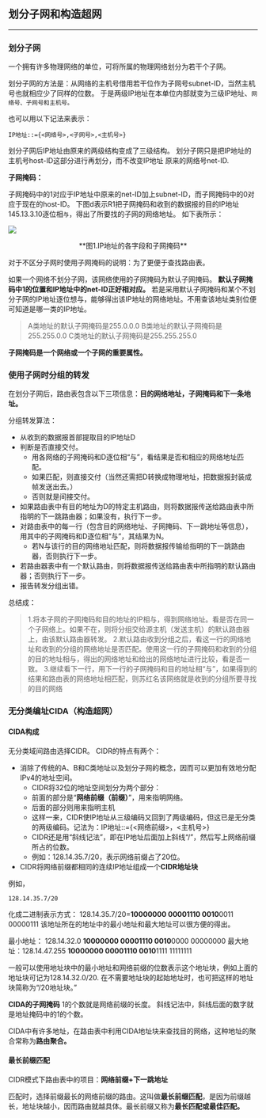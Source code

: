 ##  划分子网和构造超网

---

### 划分子网

一个拥有许多物理网络的单位，可将所属的物理网络划分为若干个子网。

划分子网的方法是：从网络的主机号借用若干位作为子网号subnet-ID，当然主机号也就相应少了同样的位数。
于是两级IP地址在本单位内部就变为三级IP地址、`网络号、子网号和主机号。`

也可以用以下记法来表示：

	IP地址::={<网络号>,<子网号>,<主机号>}


划分子网后IP地址由原来的两级结构变成了三级结构。
划分子网只是把IP地址的主机号host-ID这部分进行再划分，而不改变IP地址 原来的网络号net-ID.

**子网掩码：**

子网掩码中的1对应于IP地址中原来的net-ID加上subnet-ID，而子网掩码中的0对应于现在的host-ID。
下图d表示R1把子网掩码和收到的数据报的目的IP地址145.13.3.10逐位相`与`，得出了所要找的子网的网络地址。
如下表所示：

![](https://ituku.tk/di/T2YGG/-.png)
<center>**图1.IP地址的各字段和子网掩码**</center>

对于不区分子网时使用子网掩码的说明：为了更便于查找路由表。

如果一个网络不划分子网，该网络使用的子网掩码为默认子网掩码。
**默认子网掩码中1的位置和IP地址中的net-ID正好相对应。**
若是采用默认子网掩码和某个不划分子网的IP地址逐位想与，能够得出该IP地址的网络地址。不用查该地址类别位便可知道是哪一类的IP地址。

> A类地址的默认子网掩码是255.0.0.0
> B类地址的默认子网掩码是255.255.0.0
> C类地址的默认子网掩码是255.255.255.0

**子网掩码是一个网络或一个子网的重要属性。**




### 使用子网时分组的转发

在划分子网后，路由表包含以下三项信息：**目的网络地址，子网掩码和下一条地址。**

分组转发算法：
- 从收到的数据报首部提取目的IP地址D
- 判断是否直接交付。
	- 用各网络的子网掩码和D逐位相“与”，看结果是否和相应的网络地址匹配。
	- 如果匹配，则直接交付（当然还需把D转换成物理地址，把数据报封装成帧发送出去。）
	- 否则就是间接交付。
- 如果路由表中有目的地址为D的特定主机路由，则将数据报传送给路由表中所指明的下一跳路由器；如果没有，执行下一步。
- 对路由表中的每一行（包含目的网络地址、子网掩码、下一跳地址等信息），用其中的子网掩码和D逐位相“与”，其结果为N。
	- 若N与该行的目的网络地址匹配，则将数据报传输给指明的下一跳路由器，否则执行下一步。
- 若路由器表中有一个默认路由，则将数据报传送给路由表中所指明的默认路由器；否则执行下一步。
- 报告转发分组出错。

总结成：
> 1.将本子网的子网掩码和目的地址的IP相与，得到网络地址。看是否在同一个子网络上。如果不在，则将分组交给源主机（发送主机）的默认路由器上，由该默认路由器转发。
2.默认路由收到分组之后，看这一行的网络地址和收到的分组的网络地址是否匹配。使用这一行的子网掩码和收到的分组的目的地址相与，得出的网络地址和给出的网络地址进行比较，看是否一致。
3.继续看下一行，用下一行的子网掩码和目的地址相“与”，如果得到的结果和路由表的网络地址相匹配，则苏红名该网络就是收到的分组所要寻找的目的网络


### 无分类编址CIDA（构造超网）


#### CIDA构成
无分类域间路由选择CIDR。
CIDR的特点有两个：
- 消除了传统的A、B和C类地址以及划分子网的概念，因而可以更加有效地分配IPv4的地址空间。
	- CIDR将32位的地址空间划分为两个部分：
	- 前面的部分是“**网络前缀（前缀）**”，用来指明网络。
	- 后面的部分则用来指明主机
	- 这样一来，CIDR使IP地址从三级编码又回到了两级编码，但这已是无分类的两级编码。记法为：IP地址::={<网络前缀>，<主机号>}
	- CIDR还是用“斜线记法”，即在IP地址后面加上斜线“/”，然后写上网络前缀所占的位数。
	- 例如：128.14.35.7/20，表示网络前缀占了20位。
- CIDR将网络前缀都相同的连续IP地址组成一个**CIDR地址块**

例如，

	128.14.35.7/20
化成二进制表示方式：
128.14.35.7/20=**10000000 00001110 0010**0011 00000111
该地址所在的地址中的最小地址和最大地址可以很方便的得出。

最小地址： 128.14.32.0 **10000000 00001110 0010**0000 00000000
最大地址：128.14.47.255 **10000000 00001110 0010**1111 11111111

一般可以使用地址块中的最小地址和网络前缀的位数表示这个地址块，例如上面的地址块可记为128.14.32.0/20.
在不需要地址块的起始地址时，也可把这样的地址块简称为“/20地址块。”

**CIDA的子网掩码**
1的个数就是网络前缀的长度。
斜线记法中，斜线后面的数字就是地址掩码中的1的个数。

CIDA中有许多地址，在路由表中利用CIDA地址块来查找目的网络，这种地址的聚合常称为**路由聚合。**

#### 最长前缀匹配

CIDR模式下路由表中的项目：**网络前缀+下一跳地址**

匹配时，选择前缀最长的网络前缀的路由。这叫做**最长前缀匹配**，是因为前缀越长，地址块越小，因而路由就越具体。最长前缀又称为**最长匹配或最佳匹配。**